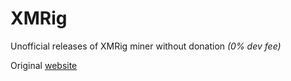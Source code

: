 # XMRig

Unofficial releases of XMRig miner without donation *(0% dev fee)*

Original [website](https://github.com/xmrig/xmrig)

